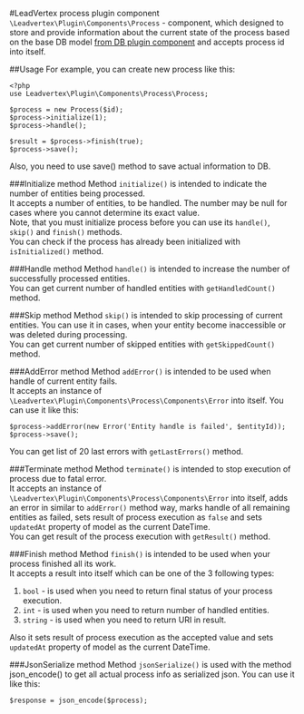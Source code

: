 #LeadVertex process plugin component
`\Leadvertex\Plugin\Components\Process` - component, which designed to store and provide information
about the current state of the process based on the base DB model
[from DB plugin component](https://github.com/leadvertex/plugin-component-db "from DB plugin component")
and accepts process id into itself.

##Usage
For example, you can create new process like this:
```
<?php
use Leadvertex\Plugin\Components\Process\Process;

$process = new Process($id);
$process->initialize(1);
$process->handle();

$result = $process->finish(true);
$process->save();
```
Also, you need to use save() method to save actual information to DB.

###Initialize method
Method `initialize()` is intended to indicate the number of entities being processed.\
It accepts a number of entities, to be handled. The number may be null for cases where you cannot determine
its exact value.\
Note, that you must initialize process before you can use its `handle()`, `skip()` and `finish()` methods.\
You can check if the process has already been initialized with `isInitialized()` method.

###Handle method
Method `handle()` is intended to increase the number of successfully processed entities.\
You can get current number of handled entities with `getHandledCount()` method.

###Skip method
Method `skip()` is intended to skip processing of current entities. You can use it in cases, when your entity become
inaccessible or was deleted during processing.\
You can get current number of skipped entities with `getSkippedCount()` method.

###AddError method
Method `addError()` is intended to be used when handle of current entity fails.\
It accepts an instance of `\Leadvertex\Plugin\Components\Process\Components\Error` into itself. You can use it like this:
```
$process->addError(new Error('Entity handle is failed', $entityId));
$process->save();
```
You can get list of 20 last errors with `getLastErrors()` method.

###Terminate method
Method `terminate()` is intended to stop execution of process due to fatal error.\
It accepts an instance of `\Leadvertex\Plugin\Components\Process\Components\Error` into itself,
adds an error in similar to `addError()` method way, marks handle of all remaining entities as failed,
sets result of process execution as `false` and sets `updatedAt` property of model as the current DateTime.\
You can get result of the process execution with `getResult()` method.

###Finish method
Method `finish()` is intended to be used when your process finished all its work.\
It accepts a result into itself which can be one of the 3 following types:
1. `bool` - is used when you need to return final status of your process execution.
2. `int` - is used when you need to return number of handled entities.
3. `string` - is used when you need to return URI in result.

Also it sets result of process execution as the accepted value
and sets `updatedAt` property of model as the current DateTime.

###JsonSerialize method
Method `jsonSerialize()` is used with the method json_encode() to get all actual process info as serialized json. 
You can use it like this:
```
$response = json_encode($process);
```